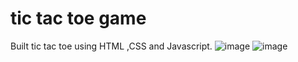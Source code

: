 # tic tac toe game
 Built tic tac toe using HTML ,CSS and Javascript.
![image](https://user-images.githubusercontent.com/95734768/178799027-0febba72-6404-4e7a-b0a7-c3c0ee6b80f0.png)
![image](https://user-images.githubusercontent.com/95734768/178799290-b376730a-3245-43f0-a7c8-88c963661d4e.png)
